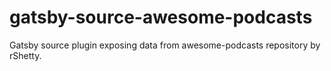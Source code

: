# gatsby-source-awesome-podcasts
Gatsby source plugin exposing data from awesome-podcasts repository by rShetty.
